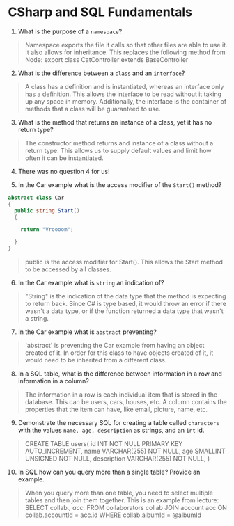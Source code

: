 # CSharp and SQL Fundamentals
01. What is the purpose of a `namespace`?

  > Namespace exports the file it calls so that other files are able to use it. It also allows for inheritance. This replaces the following method from Node:
    export class CatController extends BaseController

02. What is the difference between a `class` and an `interface`?

  > A class has a definition and is instantiated, whereas an interface only has a definition. This allows the interface to be read without it taking up any space in memory. Additionally, the interface is the container of methods that a class will be guaranteed to use.

03. What is the method that returns an instance of a class, yet it has no return type?

  > The constructor method returns and instance of a class without a return type. This allows us to supply default values and limit how often it can be instantiated.

04. There was no question 4 for us!

05. In the Car example what is the access modifier of the `Start()` method?

  ```c#
  abstract class Car
  {
    public string Start()
    {

      return "Vroooom";

    }
  }
  ```

  > public is the access modifier for Start(). This allows the Start method to be accessed by all classes.

06. In the Car example what is `string` an indication of?

  > "String" is the indication of the data type that the method is expecting to return back. Since C# is type based, it would throw an error if there wasn't a data type, or if the function returned a data type that wasn't a string.

07. In the Car example what is `abstract` preventing?

  > 'abstract' is preventing the Car example from having an object created of it. In order for this class to have objects created of it, it would need to be inherited from a different class.

08. In a SQL table, what is the difference between information in a row and information in a column?

  > The information in a row is each individual item that is stored in the database. This can be users, cars, houses, etc. A column contains the properties that the item can have, like email, picture, name, etc.

09. Demonstrate the necessary SQL for creating a table called `characters` with the values `name, age, description` as strings, and an `int` id.

  > CREATE TABLE
      users(
        id INT NOT NULL PRIMARY KEY AUTO_INCREMENT,
        name VARCHAR(255) NOT NULL,
        age SMALLINT UNSIGNED NOT NULL,
        description VARCHAR(255) NOT NULL,
      )

10. In SQL how can you query more than a single table? Provide an example.

  > When you query more than one table, you need to select multiple tables and then join them together. This is an example from lecture:
  > SELECT 
    collab.*,
    acc.*
    FROM collaborators collab
    JOIN account acc ON collab.accountId = acc.id
    WHERE collab.albumId = @albumId
